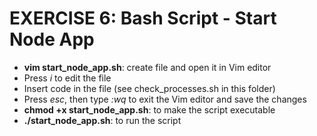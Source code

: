 # EXERCISE 6: Bash Script - Start Node App

- __vim start_node_app.sh__: create file and open it in Vim editor
- Press _i_ to edit the file
- Insert code in the file (see check_processes.sh in this folder)
- Press _esc_, then type _:wq_ to exit the Vim editor and save the changes
- __chmod +x start_node_app.sh__: to make the script executable
- __./start_node_app.sh__: to run the script
